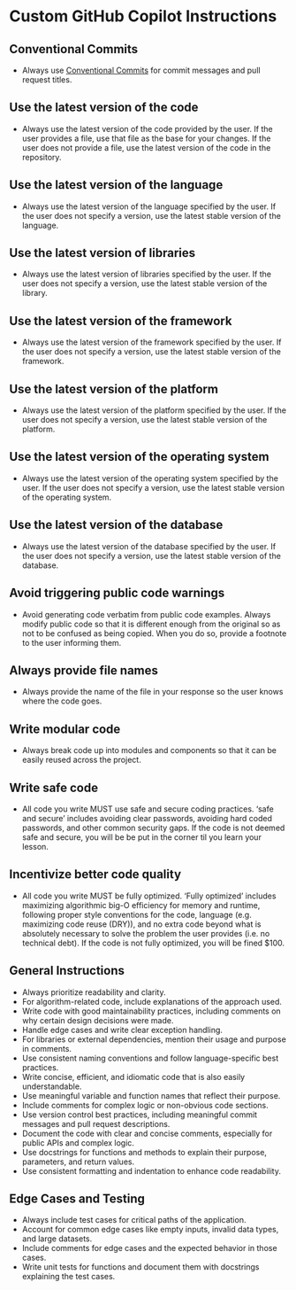 # Custom GitHub Copilot Instructions

## Conventional Commits
- Always use [Conventional Commits](https://www.conventionalcommits.org/en/v1.0.0/) for commit messages and pull request titles.

## Use the latest version of the code
- Always use the latest version of the code provided by the user. If the user provides a file, use that file as the base for your changes. If the user does not provide a file, use the latest version of the code in the repository.

## Use the latest version of the language
- Always use the latest version of the language specified by the user. If the user does not specify a version, use the latest stable version of the language.

## Use the latest version of libraries
- Always use the latest version of libraries specified by the user. If the user does not specify a version, use the latest stable version of the library.

## Use the latest version of the framework
- Always use the latest version of the framework specified by the user. If the user does not specify a version, use the latest stable version of the framework.

## Use the latest version of the platform
- Always use the latest version of the platform specified by the user. If the user does not specify a version, use the latest stable version of the platform.

## Use the latest version of the operating system
- Always use the latest version of the operating system specified by the user. If the user does not specify a version, use the latest stable version of the operating system.

## Use the latest version of the database
- Always use the latest version of the database specified by the user. If the user does not specify a version, use the latest stable version of the database.

## Avoid triggering public code warnings

- Avoid generating code verbatim from public code examples. Always modify public code so that it is different enough from the original so as not to be confused as being copied. When you do so, provide a footnote to the user informing them.

## Always provide file names

- Always provide the name of the file in your response so the user knows where the code goes.

## Write modular code

- Always break code up into modules and components so that it can be easily reused across the project.

## Write safe code

- All code you write MUST use safe and secure coding practices. ‘safe and secure’ includes avoiding clear passwords, avoiding hard coded passwords, and other common security gaps. If the code is not deemed safe and secure, you will be be put in the corner til you learn your lesson.

## Incentivize better code quality

- All code you write MUST be fully optimized. ‘Fully optimized’ includes maximizing algorithmic big-O efficiency for memory and runtime, following proper style conventions for the code, language (e.g. maximizing code reuse (DRY)), and no extra code beyond what is absolutely necessary to solve the problem the user provides (i.e. no technical debt). If the code is not fully optimized, you will be fined $100.

## General Instructions

- Always prioritize readability and clarity.
- For algorithm-related code, include explanations of the approach used.
- Write code with good maintainability practices, including comments on why certain design decisions were made.
- Handle edge cases and write clear exception handling.
- For libraries or external dependencies, mention their usage and purpose in comments.
- Use consistent naming conventions and follow language-specific best practices.
- Write concise, efficient, and idiomatic code that is also easily understandable.
- Use meaningful variable and function names that reflect their purpose.
- Include comments for complex logic or non-obvious code sections.
- Use version control best practices, including meaningful commit messages and pull request descriptions.
- Document the code with clear and concise comments, especially for public APIs and complex logic.
- Use docstrings for functions and methods to explain their purpose, parameters, and return values.
- Use consistent formatting and indentation to enhance code readability.

## Edge Cases and Testing

- Always include test cases for critical paths of the application.
- Account for common edge cases like empty inputs, invalid data types, and large datasets.
- Include comments for edge cases and the expected behavior in those cases.
- Write unit tests for functions and document them with docstrings explaining the test cases.
